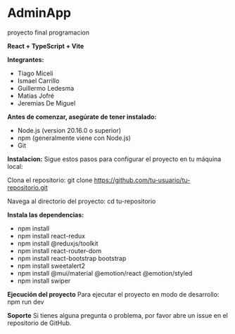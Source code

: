 # AdminApp
proyecto final programacion

**React + TypeScript + Vite**

**Integrantes:**
- Tiago Miceli
- Ismael Carrillo
- Guillermo Ledesma
- Matias Jofré
- Jeremias De Miguel


**Antes de comenzar, asegúrate de tener instalado:**

- Node.js (version 20.16.0 o superior)
- npm (generalmente viene con Node.js)
- Git


**Instalacion:**
Sigue estos pasos para configurar el proyecto en tu máquina local:

Clona el repositorio:
git clone https://github.com/tu-usuario/tu-repositorio.git

Navega al directorio del proyecto:
cd tu-repositorio

**Instala las dependencias:**
- npm install
- npm install react-redux
- npm install @reduxjs/toolkit
- npm install react-router-dom
- npm install react-bootstrap bootstrap
- npm install sweetalert2
- npm install @mui/material @emotion/react @emotion/styled
- npm install swiper


**Ejecución del proyecto**
Para ejecutar el proyecto en modo de desarrollo:
npm run dev


**Soporte**
Si tienes alguna pregunta o problema, por favor abre un issue en el repositorio de GitHub.

